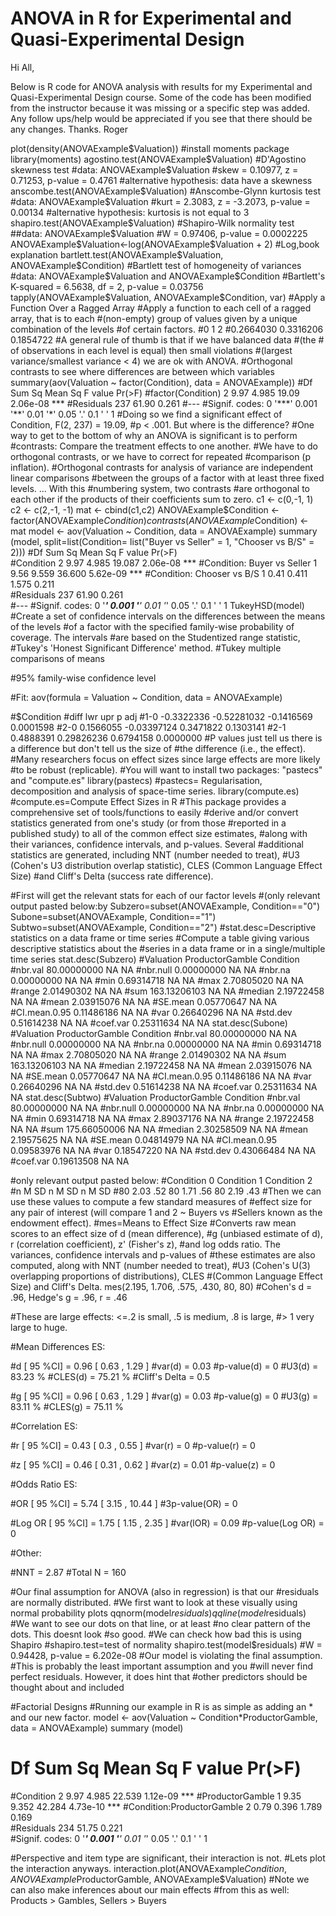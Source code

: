 # ANOVA in R for Experimental and Quasi-Experimental Design 

Hi All,

Below is R code for ANOVA analysis with results for my Experimental and Quasi-Experimental Design course. Some of the code has been modified from the instructor because it was missing or a specific step was added. Any follow ups/help would be appreciated if you see that there should be any changes. Thanks. Roger

plot(density(ANOVAExample$Valuation))
#install moments package
library(moments)
agostino.test(ANOVAExample$Valuation)
#D'Agostino skewness test
#data:  ANOVAExample$Valuation
#skew = 0.10977, z = 0.71253, p-value = 0.4761
#alternative hypothesis: data have a skewness
anscombe.test(ANOVAExample$Valuation)
#Anscombe-Glynn kurtosis test
#data:  ANOVAExample$Valuation
#kurt = 2.3083, z = -3.2073, p-value = 0.00134
#alternative hypothesis: kurtosis is not equal to 3
shapiro.test(ANOVAExample$Valuation)
#Shapiro-Wilk normality test
##data:  ANOVAExample$Valuation
#W = 0.97406, p-value = 0.0002225
ANOVAExample$Valuation<-log(ANOVAExample$Valuation + 2)
#Log,book explanation
bartlett.test(ANOVAExample$Valuation, ANOVAExample$Condition)
#Bartlett test of homogeneity of variances
#data:  ANOVAExample$Valuation and ANOVAExample$Condition
#Bartlett's K-squared = 6.5638, df = 2, p-value = 0.03756
tapply(ANOVAExample$Valuation, ANOVAExample$Condition, var)
#Apply a Function Over a Ragged Array
#Apply a function to each cell of a ragged array, that is to each 
#(non-empty) group of values given by a unique combination of the levels 
#of certain factors.
#0         1         2 
#0.2664030 0.3316206 0.1854722 
#A general rule of thumb is that if we have balanced data 
#(the # of observations in each level is equal) then small violations
#(largest variance/smallest variance < 4) we are ok with ANOVA.
#Orthogonal contrasts to see where differences are between which variables
summary(aov(Valuation ~ factor(Condition), data = ANOVAExample))
#Df Sum Sq Mean Sq F value   Pr(>F)    
#factor(Condition)   2   9.97   4.985   19.09 2.06e-08 ***
#Residuals         237  61.90   0.261                     
#---
#Signif. codes:  0 '***' 0.001 '**' 0.01 '*' 0.05 '.' 0.1 ' ' 1
#Doing so we find a significant effect of Condition, F(2, 237) = 19.09, 
#p < .001. But where is the difference?
#One way to get to the bottom of why an ANOVA is significant is to perform 
#contrasts: Compare the treatment effects to one another.
#We have to do orthogonal contrasts, or we have to correct for repeated 
#comparison (p inflation).
#Orthogonal contrasts for analysis of variance are independent linear comparisons 
#between the groups of a factor with at least three fixed levels. ... With this 
#numbering system, two contrasts 
#are orthogonal to each other if the products of their coefficients sum to zero.
c1 <- c(0,-1, 1)
c2 <- c(2,-1, -1)
mat <- cbind(c1,c2)
ANOVAExample$Condition <- factor(ANOVAExample$Condition)
contrasts(ANOVAExample$Condition) <- mat 
model <- aov(Valuation ~ Condition, data = ANOVAExample)
summary (model, split=list(Condition= list("Buyer vs Seller" = 1, "Chooser vs B/S" = 2)))
#Df Sum Sq Mean Sq F value   Pr(>F)    
#Condition                      2   9.97   4.985  19.087 2.06e-08 ***
  #Condition: Buyer vs Seller   1   9.56   9.559  36.600 5.62e-09 ***
  #Condition: Chooser vs B/S    1   0.41   0.411   1.575    0.211    
#Residuals                    237  61.90   0.261                     
#---
  #Signif. codes:  0 '***' 0.001 '**' 0.01 '*' 0.05 '.' 0.1 ' ' 1
TukeyHSD(model)
#Create a set of confidence intervals on the differences between the means of the levels 
#of a factor with the specified family-wise probability of coverage. The intervals 
#are based on the Studentized range statistic, 
#Tukey's 'Honest Significant Difference' method.
#Tukey multiple comparisons of means

#95% family-wise confidence level

#Fit: aov(formula = Valuation ~ Condition, data = ANOVAExample)

#$Condition
#diff         lwr        upr     p adj
#1-0 -0.3322336 -0.52281032 -0.1416569 0.0001598
#2-0  0.1566055 -0.03397124  0.3471822 0.1303141
#2-1  0.4888391  0.29826236  0.6794158 0.0000000
#P values just tell us there is a difference but don't tell us the size of 
#the difference (i.e., the effect).
#Many researchers focus on effect sizes since large effects are more likely 
#to be robust (replicable).
#You will want to install two packages: "pastecs" and "compute.es"
library(pastecs)
#pastecs= Regularisation, decomposition and analysis of space-time series.
library(compute.es)
#compute.es=Compute Effect Sizes in R
#This package provides a comprehensive set of tools/functions to easily 
#derive and/or convert statistics generated from one's study (or from those 
#reported in a published study) to all of the common effect size estimates, 
#along with their variances, confidence intervals, and p-values. Several 
#additional statistics are generated, including NNT (number needed to treat),
#U3 (Cohen's U3 distribution overlap statistic), CLES (Common Language Effect Size) 
#and Cliff's Delta (success rate difference). 

#First will get the relevant stats for each of our factor levels 
#(only relevant output pasted below:by
Subzero=subset(ANOVAExample, Condition=="0")
Subone=subset(ANOVAExample, Condition=="1")
Subtwo=subset(ANOVAExample, Condition=="2")
#stat.desc=Descriptive statistics on a data frame or time series
#Compute a table giving various descriptive statistics about the 
#series in a data frame or in a single/multiple time series
stat.desc(Subzero)
#Valuation ProductorGamble Condition
#nbr.val       80.00000000              NA        NA
#nbr.null       0.00000000              NA        NA
#nbr.na         0.00000000              NA        NA
#min            0.69314718              NA        NA
#max            2.70805020              NA        NA
#range          2.01490302              NA        NA
#sum          163.13206103              NA        NA
#median         2.19722458              NA        NA
#mean           2.03915076              NA        NA
#SE.mean        0.05770647              NA        NA
#CI.mean.0.95   0.11486186              NA        NA
#var            0.26640296              NA        NA
#std.dev        0.51614238              NA        NA
#coef.var       0.25311634              NA        NA
stat.desc(Subone)
#Valuation ProductorGamble Condition
#nbr.val       80.00000000              NA        NA
#nbr.null       0.00000000              NA        NA
#nbr.na         0.00000000              NA        NA
#min            0.69314718              NA        NA
#max            2.70805020              NA        NA
#range          2.01490302              NA        NA
#sum          163.13206103              NA        NA
#median         2.19722458              NA        NA
#mean           2.03915076              NA        NA
#SE.mean        0.05770647              NA        NA
#CI.mean.0.95   0.11486186              NA        NA
#var            0.26640296              NA        NA
#std.dev        0.51614238              NA        NA
#coef.var       0.25311634              NA        NA
stat.desc(Subtwo)
#Valuation ProductorGamble Condition
#nbr.val       80.00000000              NA        NA
#nbr.null       0.00000000              NA        NA
#nbr.na         0.00000000              NA        NA
#min            0.69314718              NA        NA
#max            2.89037176              NA        NA
#range          2.19722458              NA        NA
#sum          175.66050006              NA        NA
#median         2.30258509              NA        NA
#mean           2.19575625              NA        NA
#SE.mean        0.04814979              NA        NA
#CI.mean.0.95   0.09583976              NA        NA
#var            0.18547220              NA        NA
#std.dev        0.43066484              NA        NA
#coef.var       0.19613508              NA        NA

#only relevant output pasted below:
#Condition 0		 Condition 1		 Condition 2
#n   M     SD		 n	M	  SD	  	  n	  M	    SD
#80  2.03  .52		80	1.71  .56		  80	  2.19 .43
#Then we can use these values to compute a few standard measures of 
#effect size for any pair of interest (will compare 1 and 2 ~ Buyers vs 
#Sellers known as the endowment effect).
#mes=Means to Effect Size
#Converts raw mean scores to an effect size of d (mean difference), 
#g (unbiased estimate of d), r (correlation coefficient), z' (Fisher's z),
#and log odds ratio. The variances, confidence intervals and p-values of 
#these estimates are also computed, along with NNT (number needed to treat), 
#U3 (Cohen's U(3) overlapping proportions of distributions), CLES 
#(Common Language Effect Size) and Cliff's Delta.
mes(2.195, 1.706, .575, .430, 80, 80)
#Cohen's d = .96, Hedge's g = .96, r = .46

#These are large effects: <=.2 is small, .5 is medium, .8 is large, 
#> 1 very large to huge.

#Mean Differences ES: 
  
  #d [ 95 %CI] = 0.96 [ 0.63 , 1.29 ] 
#var(d) = 0.03 
#p-value(d) = 0 
#U3(d) = 83.23 % 
#CLES(d) = 75.21 % 
#Cliff's Delta = 0.5 

#g [ 95 %CI] = 0.96 [ 0.63 , 1.29 ] 
#var(g) = 0.03 
#p-value(g) = 0 
#U3(g) = 83.11 % 
#CLES(g) = 75.11 % 

#Correlation ES: 

#r [ 95 %CI] = 0.43 [ 0.3 , 0.55 ] 
#var(r) = 0 
#p-value(r) = 0 

#z [ 95 %CI] = 0.46 [ 0.31 , 0.62 ] 
#var(z) = 0.01 
#p-value(z) = 0 

#Odds Ratio ES: 

#OR [ 95 %CI] = 5.74 [ 3.15 , 10.44 ] 
#3p-value(OR) = 0 

#Log OR [ 95 %CI] = 1.75 [ 1.15 , 2.35 ] 
#var(lOR) = 0.09 
#p-value(Log OR) = 0 

#Other: 

#NNT = 2.87 
#Total N = 160

#Our final assumption for ANOVA (also in regression) is that our 
#residuals are normally distributed.
#We first want to look at these visually using normal probability plots
qqnorm(model$residuals)
qqline(model$residuals)
#We want to see our dots on that line, or at least
#no clear pattern of the dots. This doesnt look
#so good.
#We can check how bad this is using Shapiro
#shapiro.test=test of normality
shapiro.test(model$residuals)
#W = 0.94428, p-value = 6.202e-08
#Our model is violating the final assumption.
#This is probably the least important assumption and you
#will never find perfect residuals. However, it does hint that 
#other predictors should be thought about and included

#Factorial Designs
#Running our example in R is as simple as adding an * and our new factor.
model <- aov(Valuation ~ Condition*ProductorGamble, data = ANOVAExample)
summary (model)
#                          Df Sum Sq Mean Sq F value   Pr(>F)    
#Condition                   2   9.97   4.985  22.539 1.12e-09 ***
#ProductorGamble             1   9.35   9.352  42.284 4.73e-10 ***
#Condition:ProductorGamble   2   0.79   0.396   1.789    0.169    
#Residuals                 234  51.75   0.221                     
#Signif. codes:  0 '***' 0.001 '**' 0.01 '*' 0.05 '.' 0.1 ' ' 1

#Perspective and item type are significant, their interaction is not. 
#Lets plot the interaction anyways.
interaction.plot(ANOVAExample$Condition, ANOVAExample$ProductorGamble, 
                 ANOVAExample$Valuation)
#Note we can also make inferences about our main effects
#from this as well: Products > Gambles, Sellers > Buyers




                                                                 
